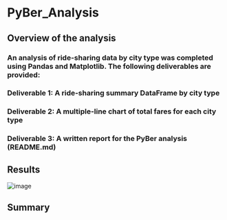 # PyBer_Analysis

## Overview of the analysis
### An analysis of ride-sharing data by city type was completed using Pandas and Matplotlib. The following deliverables are provided:
### Deliverable 1: A ride-sharing summary DataFrame by city type
### Deliverable 2: A multiple-line chart of total fares for each city type
### Deliverable 3: A written report for the PyBer analysis (README.md)

## Results 


![image](https://user-images.githubusercontent.com/115559111/207111902-cf23ab8c-6ad5-4e07-86b2-440b989800a3.png)

## Summary 
